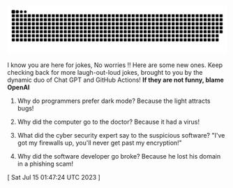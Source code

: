 <picture>
  <source media="(prefers-color-scheme: dark)" srcset="https://raw.githubusercontent.com/platane/platane/output/github-contribution-grid-snake-dark.svg">
  <source media="(prefers-color-scheme: light)" srcset="https://raw.githubusercontent.com/platane/platane/output/github-contribution-grid-snake.svg">
  <img alt="github contribution grid snake animation" src="https://raw.githubusercontent.com/platane/platane/output/github-contribution-grid-snake.svg">
</picture>


I know you are here for jokes, No worries !!
Here are some new ones. Keep checking back for more laugh-out-loud jokes, brought to you by the dynamic duo of Chat GPT and GitHub Actions! __If they are not funny, blame OpenAI__
 
1. Why do programmers prefer dark mode? Because the light attracts bugs!

2. Why did the computer go to the doctor? Because it had a virus!

3. What did the cyber security expert say to the suspicious software? "I've got my firewalls up, you'll never get past my encryption!"

4. Why did the software developer go broke? Because he lost his domain in a phishing scam!
 
[ 
Sat Jul 15 01:47:24 UTC 2023
 ]
